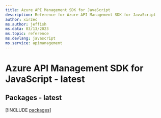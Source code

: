 ```yaml
---
title: Azure API Management SDK for JavaScript
description: Reference for Azure API Management SDK for JavaScript
author: xirzec
ms.author: jeffish
ms.data: 03/13/2023
ms.topic: reference
ms.devlang: javascript
ms.service: apimanagement
---
```

# Azure API Management SDK for JavaScript - latest
## Packages - latest
[!INCLUDE [packages](api-management-index.md)]